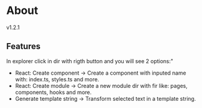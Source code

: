# About

v1.2.1

## Features

In explorer click in dir with rigth button and you will see 2 options:"

- React: Create component -> Create a component with inputed name with: index.ts, styles.ts and more.
- React: Create module -> Create a new module dir with fir like: pages, components, hooks and more.
- Generate template string -> Transform selected text in a template string.
